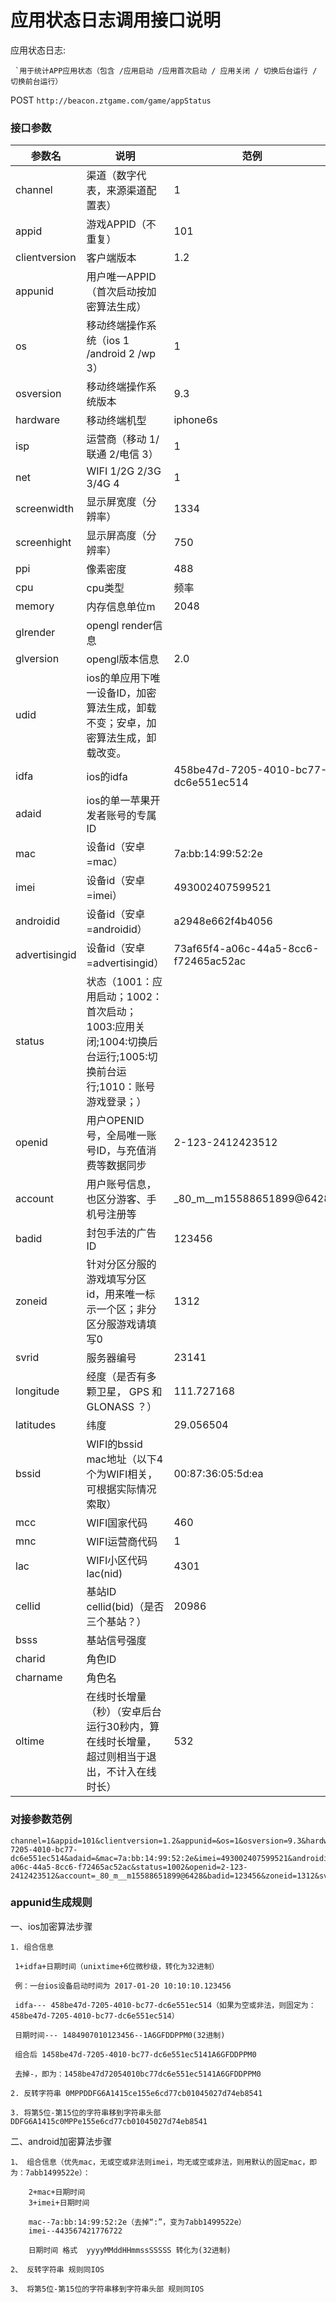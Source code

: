 应用状态日志调用接口说明
=========================

应用状态日志:

     `用于统计APP应用状态（包含 /应用启动 /应用首次启动 / 应用关闭 / 切换后台运行 / 切换前台运行）

POST `http://beacon.ztgame.com/game/appStatus`
 
### 接口参数
 
| 参数名 | 说明 | 范例 |
|------|------|------|
| channel | 渠道（数字代表，来源渠道配置表） | 1 |
| appid | 游戏APPID（不重复） | 101 |
| clientversion | 客户端版本 | 1.2 |
| appunid | 用户唯一APPID（首次启动按加密算法生成） |  |
| os | 移动终端操作系统（ios 1 /android 2 /wp 3） | 1 |
| osversion | 移动终端操作系统版本 | 9.3 |
| hardware | 移动终端机型 | iphone6s |
| isp | 运营商（移动 1/联通 2/电信 3） | 1 |
| net | WIFI 1/2G 2/3G 3/4G 4 | 1 |
| screenwidth | 显示屏宽度（分辨率） | 1334 |
| screenhight | 显示屏高度（分辨率） | 750 |
| ppi | 像素密度 | 488 |
| cpu | cpu类型|频率|核数 | A9|1.8|2 |
| memory | 内存信息单位m | 2048 |
| glrender | opengl render信息 |  |
| glversion | opengl版本信息 | 2.0 |
| udid | ios的单应用下唯一设备ID，加密算法生成，卸载不变；安卓，加密算法生成，卸载改变。 |  |
| idfa | ios的idfa | 458be47d-7205-4010-bc77-dc6e551ec514 |
| adaid | ios的单一苹果开发者账号的专属ID |  |
| mac | 设备id（安卓=mac） | 7a:bb:14:99:52:2e |
| imei | 设备id（安卓=imei） | 493002407599521 |
| androidid | 设备id（安卓=androidid） | a2948e662f4b4056 |
| advertisingid | 设备id（安卓=advertisingid） | 73af65f4-a06c-44a5-8cc6-f72465ac52ac |
| status | 状态（1001：应用启动；1002：首次启动；1003:应用关闭;1004:切换后台运行;1005:切换前台运行;1010：账号游戏登录；） |
| openid | 用户OPENID号，全局唯一账号ID，与充值消费等数据同步 | 2-123-2412423512 |
| account | 用户账号信息，也区分游客、手机号注册等 | _80_m__m15588651899@6428 |
| badid | 封包手法的广告ID | 123456 |
| zoneid | 针对分区分服的游戏填写分区id，用来唯一标示一个区；非分区分服游戏请填写0 | 1312 |
| svrid | 服务器编号 | 23141 |
| longitude | 经度（是否有多颗卫星， GPS 和 GLONASS ？） | 111.727168 |
| latitudes | 纬度 | 29.056504 |
| bssid | WIFI的bssid mac地址（以下4个为WIFI相关，可根据实际情况索取） | 00:87:36:05:5d:ea |
| mcc | WIFI国家代码 | 460 |
| mnc | WIFI运营商代码 | 1 |
| lac | WIFI小区代码lac(nid) | 4301 |
| cellid | 基站ID cellid(bid)（是否三个基站？） | 20986 |
| bsss | 基站信号强度 |  |
| charid | 角色ID |  |
| charname | 角色名 |  |
| oltime | 在线时长增量（秒）（安卓后台运行30秒内，算在线时长增量，超过则相当于退出，不计入在线时长） | 532 |

### 对接参数范例

```
channel=1&appid=101&clientversion=1.2&appunid=&os=1&osversion=9.3&hardware=iphone6s&isp=1&net=1&screenwidth=1334&screenhight=750&ppi=488&cpu=A9|1.8|2&memory=2048&glrender=&glversion=2.0&udid=&idfa=458be47d-7205-4010-bc77-dc6e551ec514&adaid=&mac=7a:bb:14:99:52:2e&imei=493002407599521&androidid=a2948e662f4b4056&advertisingid=73af65f4-a06c-44a5-8cc6-f72465ac52ac&status=1002&openid=2-123-2412423512&account=_80_m__m15588651899@6428&badid=123456&zoneid=1312&svrid=23141&longitude=111.727168&latitudes=29.056504&bssid=00:87:36:05:5d:ea&mcc=460&mnc=1&lac=4301&cellid=20986&bsss=&charid=&charname=&oltime=532
```

### appunid生成规则

一、ios加密算法步骤
 ```
1. 组合信息

  1+idfa+日期时间（unixtime+6位微秒级，转化为32进制）

  例：一台ios设备启动时间为 2017-01-20 10:10:10.123456

  idfa--- 458be47d-7205-4010-bc77-dc6e551ec514（如果为空或非法，则固定为：458be47d-7205-4010-bc77-dc6e551ec514）

  日期时间--- 1484907010123456--1A6GFDDPPM0(32进制)

  组合后 1458be47d-7205-4010-bc77-dc6e551ec5141A6GFDDPPM0

  去掉-，即为：1458be47d72054010bc77dc6e551ec5141A6GFDDPPM0

2. 反转字符串 0MPPDDFG6A1415ce155e6cd77cb01045027d74eb8541
 
3. 将第5位-第15位的字符串移到字符串头部 DDFG6A1415c0MPPe155e6cd77cb01045027d74eb8541
 ```
 
二、android加密算法步骤

```
1、 组合信息（优先mac，无或空或非法则imei，均无或空或非法，则用默认的固定mac，即为：7abb1499522e）：

    2+mac+日期时间
    3+imei+日期时间
 
    mac--7a:bb:14:99:52:2e（去掉“:”，变为7abb1499522e）
    imei--443567421776722
 
    日期时间 格式  yyyyMMddHHmmssSSSSS 转化为(32进制)

2、 反转字符串 规则同IOS

3、 将第5位-第15位的字符串移到字符串头部 规则同IOS

```
